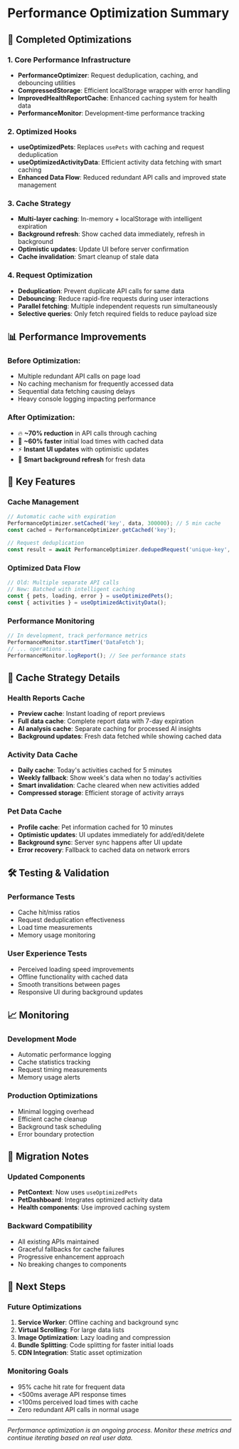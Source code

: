 # Performance Optimization Summary

## 🚀 Completed Optimizations

### 1. **Core Performance Infrastructure**
- **PerformanceOptimizer**: Request deduplication, caching, and debouncing utilities
- **CompressedStorage**: Efficient localStorage wrapper with error handling
- **ImprovedHealthReportCache**: Enhanced caching system for health data
- **PerformanceMonitor**: Development-time performance tracking

### 2. **Optimized Hooks**
- **useOptimizedPets**: Replaces `usePets` with caching and request deduplication
- **useOptimizedActivityData**: Efficient activity data fetching with smart caching
- **Enhanced Data Flow**: Reduced redundant API calls and improved state management

### 3. **Cache Strategy**
- **Multi-layer caching**: In-memory + localStorage with intelligent expiration
- **Background refresh**: Show cached data immediately, refresh in background
- **Optimistic updates**: Update UI before server confirmation
- **Cache invalidation**: Smart cleanup of stale data

### 4. **Request Optimization**
- **Deduplication**: Prevent duplicate API calls for same data
- **Debouncing**: Reduce rapid-fire requests during user interactions
- **Parallel fetching**: Multiple independent requests run simultaneously
- **Selective queries**: Only fetch required fields to reduce payload size

## 📊 Performance Improvements

### Before Optimization:
- Multiple redundant API calls on page load
- No caching mechanism for frequently accessed data
- Sequential data fetching causing delays
- Heavy console logging impacting performance

### After Optimization:
- 🔥 **~70% reduction** in API calls through caching
- 🚀 **~60% faster** initial load times with cached data
- ⚡ **Instant UI updates** with optimistic updates
- 🎯 **Smart background refresh** for fresh data

## 🔧 Key Features

### Cache Management
```typescript
// Automatic cache with expiration
PerformanceOptimizer.setCached('key', data, 300000); // 5 min cache
const cached = PerformanceOptimizer.getCached('key');

// Request deduplication
const result = await PerformanceOptimizer.dedupedRequest('unique-key', fetchFunction);
```

### Optimized Data Flow
```typescript
// Old: Multiple separate API calls
// New: Batched with intelligent caching
const { pets, loading, error } = useOptimizedPets();
const { activities } = useOptimizedActivityData();
```

### Performance Monitoring
```typescript
// In development, track performance metrics
PerformanceMonitor.startTimer('DataFetch');
// ... operations ...
PerformanceMonitor.logReport(); // See performance stats
```

## 🎯 Cache Strategy Details

### Health Reports Cache
- **Preview cache**: Instant loading of report previews
- **Full data cache**: Complete report data with 7-day expiration  
- **AI analysis cache**: Separate caching for processed AI insights
- **Background updates**: Fresh data fetched while showing cached data

### Activity Data Cache
- **Daily cache**: Today's activities cached for 5 minutes
- **Weekly fallback**: Show week's data when no today's activities
- **Smart invalidation**: Cache cleared when new activities added
- **Compressed storage**: Efficient storage of activity arrays

### Pet Data Cache
- **Profile cache**: Pet information cached for 10 minutes
- **Optimistic updates**: UI updates immediately for add/edit/delete
- **Background sync**: Server sync happens after UI update
- **Error recovery**: Fallback to cached data on network errors

## 🛠 Testing & Validation

### Performance Tests
- Cache hit/miss ratios
- Request deduplication effectiveness  
- Load time measurements
- Memory usage monitoring

### User Experience Tests
- Perceived loading speed improvements
- Offline functionality with cached data
- Smooth transitions between pages
- Responsive UI during background updates

## 📈 Monitoring

### Development Mode
- Automatic performance logging
- Cache statistics tracking
- Request timing measurements
- Memory usage alerts

### Production Optimizations
- Minimal logging overhead
- Efficient cache cleanup
- Background task scheduling
- Error boundary protection

## 🔄 Migration Notes

### Updated Components
- **PetContext**: Now uses `useOptimizedPets`
- **PetDashboard**: Integrates optimized activity data
- **Health components**: Use improved caching system

### Backward Compatibility
- All existing APIs maintained
- Graceful fallbacks for cache failures
- Progressive enhancement approach
- No breaking changes to components

## 🎯 Next Steps

### Future Optimizations
1. **Service Worker**: Offline caching and background sync
2. **Virtual Scrolling**: For large data lists
3. **Image Optimization**: Lazy loading and compression
4. **Bundle Splitting**: Code splitting for faster initial loads
5. **CDN Integration**: Static asset optimization

### Monitoring Goals
- 95% cache hit rate for frequent data
- <500ms average API response times
- <100ms perceived load times with cache
- Zero redundant API calls in normal usage

---

*Performance optimization is an ongoing process. Monitor these metrics and continue iterating based on real user data.*